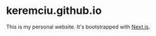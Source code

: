 # keremciu.github.io

This is my personal website. It's bootstrapped with [Next.js](https://nextjs.org/).

#
